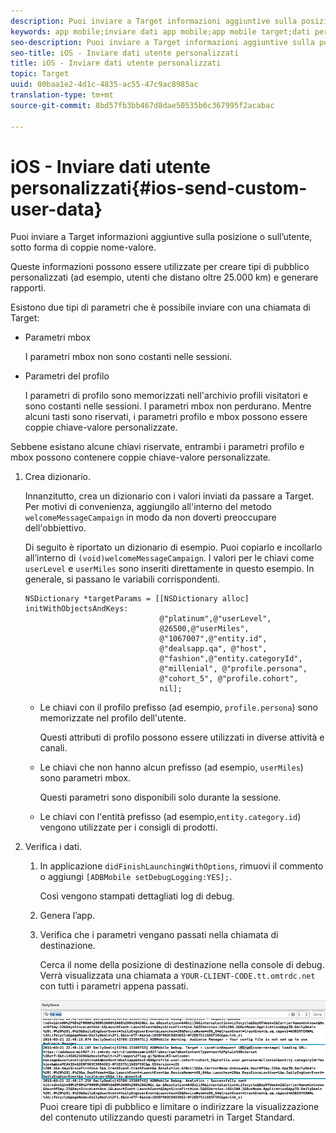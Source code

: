 ```yaml
---
description: Puoi inviare a Target informazioni aggiuntive sulla posizione o sull’utente, sotto forma di coppie nome-valore.
keywords: app mobile;inviare dati app mobile;app mobile target;dati personalizzati utente mobile;app mobile;dati personalizzati app mobile
seo-description: Puoi inviare a Target informazioni aggiuntive sulla posizione o sull’utente, sotto forma di coppie nome-valore.
seo-title: iOS - Inviare dati utente personalizzati
title: iOS - Inviare dati utente personalizzati
topic: Target
uuid: 00baa1e2-4d1c-4835-ac55-47c9ac8985ac
translation-type: tm+mt
source-git-commit: 8bd57fb3bb467d8dae50535b6c367995f2acabac

---
```



# iOS - Inviare dati utente personalizzati{#ios-send-custom-user-data}

Puoi inviare a Target informazioni aggiuntive sulla posizione o sull’utente, sotto forma di coppie nome-valore.

Queste informazioni possono essere utilizzate per creare tipi di pubblico personalizzati (ad esempio, utenti che distano oltre 25.000 km) e generare rapporti.

Esistono due tipi di parametri che è possibile inviare con una chiamata di Target:

* Parametri mbox

   I parametri mbox non sono costanti nelle sessioni.
* Parametri del profilo

   I parametri di profilo sono memorizzati nell&#39;archivio profili visitatori e sono costanti nelle sessioni. I parametri mbox non perdurano. Mentre alcuni tasti sono riservati, i parametri profilo e mbox possono essere coppie chiave-valore personalizzate.

Sebbene esistano alcune chiavi riservate, entrambi i parametri profilo e mbox possono contenere coppie chiave-valore personalizzate.

1. Crea dizionario.

   Innanzitutto, crea un dizionario con i valori inviati da passare a Target. Per motivi di convenienza, aggiungilo all&#39;interno del metodo `welcomeMessageCampaign` in modo da non doverti preoccupare dell&#39;obbiettivo.

   Di seguito è riportato un dizionario di esempio. Puoi copiarlo e incollarlo all’interno di `(void)welcomeMessageCampaign`. I valori per le chiavi come `userLevel` e `userMiles` sono inseriti direttamente in questo esempio. In generale, si passano le variabili corrispondenti.

   ```
   NSDictionary *targetParams = [[NSDictionary alloc] initWithObjectsAndKeys: 
                                 @"platinum",@"userLevel", 
                                 @26500,@"userMiles", 
                                 @"1067007",@"entity.id", 
                                 @"dealsapp.qa", @"host", 
                                 @"fashion",@"entity.categoryId", 
                                 @"millenial", @"profile.persona", 
                                 @"cohort_5", @"profile.cohort", 
                                 nil];
   ```

   * Le chiavi con il profilo prefisso (ad esempio, `profile.persona`) sono memorizzate nel profilo dell&#39;utente.

      Questi attributi di profilo possono essere utilizzati in diverse attività e canali.

   * Le chiavi che non hanno alcun prefisso (ad esempio, `userMiles`) sono parametri mbox.

      Questi parametri sono disponibili solo durante la sessione.

   * Le chiavi con l&#39;entità prefisso (ad esempio,`entity.category.id`) vengono utilizzate per i consigli di prodotti.

1. Verifica i dati.
   1. In applicazione `didFinishLaunchingWithOptions`, rimuovi il commento o aggiungi `[ADBMobile setDebugLogging:YES];`.

      Così vengono stampati dettagliati log di debug.
   1. Genera l’app.
   1. Verifica che i parametri vengano passati nella chiamata di destinazione.

      Cerca il nome della posizione di destinazione nella console di debug. Verrà visualizzata una chiamata a `YOUR-CLIENT-CODE.tt.omtrdc.net` con tutti i parametri appena passati.

      ![](assets/mobile-debug.png)
   Puoi creare tipi di pubblico e limitare o indirizzare la visualizzazione del contenuto utilizzando questi parametri in Target Standard.
